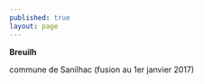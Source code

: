 ```yaml
---
published: true
layout: page
---
```



**Breuilh** 

commune de Sanilhac (fusion au 1er janvier 2017)
